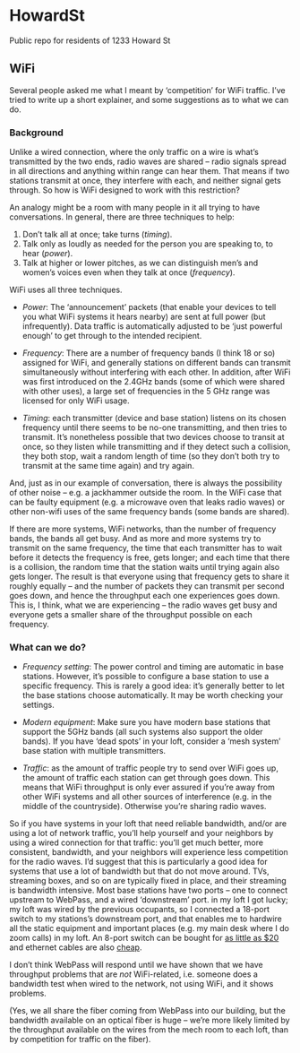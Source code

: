 # HowardSt
Public repo for residents of 1233 Howard St

## WiFi

Several people asked me what I meant by ‘competition’ for WiFi traffic. I’ve tried to write up a short explainer, and some suggestions as to what we can do.

### Background 

Unlike a wired connection, where the only traffic on a wire is what’s transmitted by the two ends, radio waves are shared – radio signals spread in all directions and anything within range can hear them. That means if two stations transmit at once, they interfere with each, and neither signal gets through. So how is WiFi designed to work with this restriction? 

An analogy might be a room with many people in it all trying to have conversations. In general, there are three techniques to help:
1. Don’t talk all at once; take turns (_timing_).
2. Talk only as loudly as needed for the person you are speaking to, to hear (_power_).
3. Talk at higher or lower pitches, as we can distinguish men’s and women’s voices even when they talk at once (_frequency_).

WiFi uses all three techniques. 

* _Power_: The ‘announcement’ packets (that enable your devices to tell you what WiFi systems it hears nearby) are sent at full power (but infrequently). Data traffic is automatically adjusted to be ‘just powerful enough’ to get through to the intended recipient.

* _Frequency_: There are a number of frequency bands (I think 18 or so) assigned for WiFi, and generally stations on different bands can transmit simultaneously without interfering with each other. In addition, after WiFi was first introduced on the 2.4GHz bands (some of which were shared with other uses), a large set of frequencies in the 5 GHz range was licensed for only WiFi usage.

* _Timing_: each transmitter (device and base station) listens on its chosen frequency until there seems to be no-one transmitting, and then tries to transmit. It’s nonetheless possible that two devices choose to transit at once, so they listen while transmitting and if they detect such a collision, they both stop, wait a random length of time (so they don’t both try to transmit at the same time again) and try again.

And, just as in our example of conversation, there is always the possibility of other noise – e.g. a jackhammer outside the room. In the WiFi case that can be faulty equipment (e.g. a microwave oven that leaks radio waves) or other non-wifi uses of the same frequency bands (some bands are shared).

If there are more systems, WiFi networks, than the number of frequency bands, the bands all get busy. And as more and more systems try to transmit on the same frequency, the time that each transmitter has to wait before it detects the frequency is free, gets longer; and each time that there is a collision, the random time that the station waits until trying again also gets longer. The result is that everyone using that frequency gets to share it roughly equally – and the number of packets they can transmit per second goes down, and hence the throughput each one experiences goes down. This is, I think, what we are experiencing – the radio waves get busy and everyone gets a smaller share of the throughput possible on each frequency.

### What can we do? 

* _Frequency setting_: The power control and timing are automatic in base stations. However, it’s possible to configure a base station to use a specific frequency. This is rarely a good idea: it’s generally better to let the base stations choose automatically. It may be worth checking your settings.

* _Modern equipment_: Make sure you have modern base stations that support the 5GHz bands (all such systems also support the older bands). If you have ‘dead spots’ in your loft, consider a ‘mesh system’ base station with multiple transmitters.

* _Traffic_: as the amount of traffic people try to send over WiFi goes up, the amount of traffic each station can get through goes down. This means that WiFi throughput is only ever assured if you’re away from other WiFi systems and all other sources of interference (e.g. in the middle of the countryside). Otherwise you’re sharing radio waves.

So if you have systems in your loft that need reliable bandwidth, and/or are using a lot of network traffic, you’ll help yourself and your neighbors by using a wired connection for that traffic: you’ll get much better, more consistent, bandwidth, and your neighbors will experience less competition for the radio waves. I’d suggest that this is particularly a good idea for systems that use a lot of bandwidth but that do not move around. TVs, streaming boxes, and so on are typically fixed in place, and their streaming is bandwidth intensive. Most base stations have two ports – one to connect upstream to WebPass, and a wired ‘downstream’ port. in my loft I got lucky; my loft was wired by the previous occupants, so I connected a 18-port switch to my stations’s downstream port, and that enables me to hardwire all the static equipment and important places (e.g. my main desk where I do zoom calls) in my loft. An 8-port switch can be bought for [as little as $20](https://www.amazon.com/NETGEAR-8-Port-Gigabit-Ethernet-Unmanaged/dp/B07PFYM5MZ/ref=sr_1_3?th=1) and ethernet cables are also [cheap](https://www.amazon.com/Lysymixs-Ethernet-Centers-Network-Enterprise/dp/B0CY1PNCDY/ref=sr_1_5?th=1).

I don’t think WebPass will respond until we have shown that we have throughput problems that are *not* WiFi-related, i.e. someone does a bandwidth test when wired to the network, not using WiFi, and it shows problems.

(Yes, we all share the fiber coming from WebPass into our building, but the bandwidth available on an optical fiber is huge – we’re more likely limited by the throughput available on the wires from the mech room to each loft, than by competition for traffic on the fiber).
